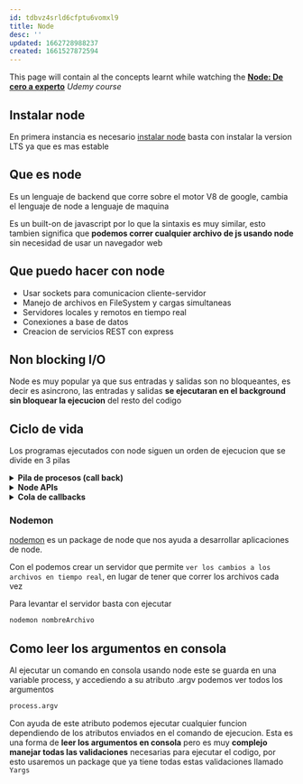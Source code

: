 ```yaml
---
id: tdbvz4srld6cfptu6vomxl9
title: Node
desc: ''
updated: 1662728988237
created: 1661527872594
---
```


This page will contain al the concepts learnt while watching the [**Node: De cero a experto**](https://perficient.udemy.com/course/node-de-cero-a-experto/) *Udemy course*

## Instalar node

En primera instancia es necesario [instalar node](https://nodejs.org/es/) basta con instalar la version LTS ya que es mas estable

## Que es node

Es un lenguaje de backend que corre sobre el motor V8 de google, cambia el lenguaje de node a lenguaje de maquina

Es un built-on de javascript por lo que la sintaxis es muy similar, esto tambien significa que **podemos correr cualquier archivo de js usando node** sin necesidad de usar un navegador web

## Que puedo hacer con node

* Usar sockets para comunicacion cliente-servidor
* Manejo de archivos en FileSystem y cargas simultaneas
* Servidores locales y remotos en tiempo real
* Conexiones a base de datos
* Creacion de servicios REST con express

## Non blocking I/O

Node es muy popular ya que sus entradas y salidas son no bloqueantes, es decir es asincrono, las entradas y salidas **se ejecutaran en el background sin bloquear la ejecucion** del resto del codigo

## Ciclo de vida

Los programas ejecutados con node siguen un orden de ejecucion que se divide en 3 pilas

<details>
<summary><strong>Pila de procesos (call back)</strong>
</summary>
Registra todas las funciones en lectura, la primera funcion en la pila de procesos siempre sera el main()
<br>
Todas las funciones que no tienen tiempo de espera son ejecutadas en orden de entrada (que por defecto en apps sincronas es el orden de lectura), es decir cada una de las funciones se elimina de la pila conforme se ejecuta
</details>
<details>
<summary><strong>Node APIs</strong>
</summary>
Guarda un registro a todas las peticiones que estan en proceso pero que todavia no tienen una respuesta, es decir cualquier peticion que tenga un timeout o un tiempo de respuesta estara almacenada en la pila de Node APIs (independientemente de si el proceso tiene un tiempo de respuesta de 0 seg se enviara a esta pila)
<br>
Los procesos que entran a esta pila entran en orden de escritura pero salen en orden de finalizacion, es decir, son asincronos, cada proceso que se haya completado saldra inmediatamente de la pila sin tener en cuenta el orden
</details>
<details>
<summary><strong>Cola de callbacks</strong>
</summary>
Esta pila guarda un registro de todas las peticiones que ya han sido completadas (todas las peticiones que salen de la pila de Node APIs)
<br>
Esta almacena los registros en orden de llegada y los va enviando a la pila de procesos en la ultima posicion, es decir un proceso asincrono sin importar cuanto tiempo tarde se va ejecutar luego de todos los procesos sincronos 
</details>

### Nodemon

[nodemon](https://www.npmjs.com/package/nodemon) es un package de node que nos ayuda a desarrollar aplicaciones de node. 

Con el podemos crear un servidor que permite `ver los cambios a los archivos en tiempo real`, en lugar de tener que correr los archivos cada vez

Para levantar el servidor basta con ejecutar

```bash
nodemon nombreArchivo
```

## Como leer los argumentos en consola

Al ejecutar un comando en consola usando node este se guarda en una variable process, y accediendo a su atributo .argv podemos ver todos los argumentos

```bash
process.argv
```

Con ayuda de este atributo podemos ejecutar cualquier funcion dependiendo de los atributos enviados en el comando de ejecucion. Esta es una forma de **leer los argumentos en consola** pero es muy **complejo manejar todas las validaciones** necesarias para ejecutar el codigo, por esto usaremos un package que ya tiene todas estas validaciones llamado `Yargs`



